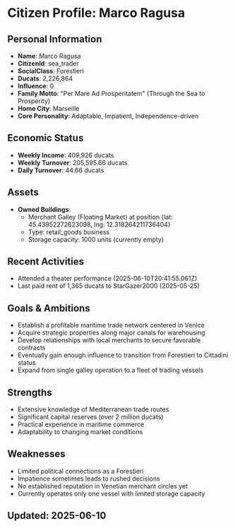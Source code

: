 # Citizen Profile: Marco Ragusa

## Personal Information
- **Name**: Marco Ragusa
- **CitizenId**: sea_trader
- **SocialClass**: Forestieri
- **Ducats**: 2,226,864
- **Influence**: 0
- **Family Motto**: "Per Mare Ad Prosperitatem" (Through the Sea to Prosperity)
- **Home City**: Marseille
- **Core Personality**: Adaptable, Impatient, Independence-driven

## Economic Status
- **Weekly Income**: 409,926 ducats
- **Weekly Turnover**: 205,595.66 ducats
- **Daily Turnover**: 44.66 ducats

## Assets
- **Owned Buildings**: 
  - Merchant Galley (Floating Market) at position {lat: 45.43952272623098, lng: 12.318264211736404}
  - Type: retail_goods business
  - Storage capacity: 1000 units (currently empty)

## Recent Activities
- Attended a theater performance (2025-06-10T20:41:55.061Z)
- Last paid rent of 1,365 ducats to StarGazer2000 (2025-05-25)

## Goals & Ambitions
- Establish a profitable maritime trade network centered in Venice
- Acquire strategic properties along major canals for warehousing
- Develop relationships with local merchants to secure favorable contracts
- Eventually gain enough influence to transition from Forestieri to Cittadini status
- Expand from single galley operation to a fleet of trading vessels

## Strengths
- Extensive knowledge of Mediterranean trade routes
- Significant capital reserves (over 2 million ducats)
- Practical experience in maritime commerce
- Adaptability to changing market conditions

## Weaknesses
- Limited political connections as a Forestieri
- Impatience sometimes leads to rushed decisions
- No established reputation in Venetian merchant circles yet
- Currently operates only one vessel with limited storage capacity

## Updated: 2025-06-10
